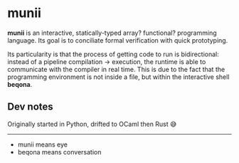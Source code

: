 # munii

**munii** is an interactive, statically-typed array? functional? programming language. Its goal is to conciliate formal verification with quick prototyping.

Its particularity is that the process of getting code to run is bidirectional: instead of a pipeline compilation → execution, the runtime is able to communicate with the compiler in real time. This is due to the fact that the programming environment is not inside a file, but within the interactive shell **beqona**.

## Dev notes

Originally started in Python, drifted to OCaml then Rust 😅

---

- munii means eye
- beqona means conversation

